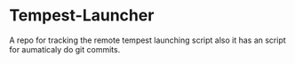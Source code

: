 Tempest-Launcher
================

A repo for tracking the remote tempest launching script also it has an script
for aumaticaly do git commits.
